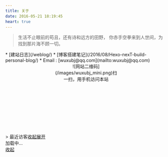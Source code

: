 ```yaml
---
title: 关于
date: 2016-05-21 18:19:45
heart: true
---
```

<blockquote class="blockquote-center">生活不止眼前的苟且，还有诗和远方的田野，
你赤手空拳来到人世间，为找到那片海不顾一切。</br><div class="demo" id="music"><div id="player3" class="aplayer"></div></div></blockquote>
* [建站日志](/weblog/)
* [博客搭建笔记](/2016/08/Hexo-nexT-build-personal-blog/)
* Email : [wuxubj@qq.com](mailto:wuxubj@qq.com)

<center><div style="width:200px;height:200px;padding-bottom:20px;">![网站二维码](/images/wuxubj_mini.png)扫一扫，用手机访问本站</div></center>
>&nbsp;<span class="dsrv_flag">最近访客</span><span id="dsrv_putaway" class="dsrv_flag hidden"><a href="javascript:void(0);" onclick="hideElement('ds-recent-visitors');showElement('dsrv_spread');hideElement('dsrv_putaway');hideElement('dsrv_putaway2');">收起</a></span><span id="dsrv_spread" class="dsrv_flag"><a href="javascript:void(0);" onclick="showElement('ds-recent-visitors');showElement('dsrv_putaway');showElement('dsrv_putaway2');hideElement('dsrv_spread')">展开</a></span>

<div class="ds-recent-visitors hidden" data-num-items="1000" data-avatar-size="24" id="ds-recent-visitors">加载中...</div><span id="dsrv_putaway2" class="dsrv_flag hidden"><a href="javascript:void(0);" onclick="hideElement('ds-recent-visitors');showElement('dsrv_spread');hideElement('dsrv_putaway');hideElement('dsrv_putaway2');">收起</a></span>

<link rel="stylesheet" href="/css/mycss/underline.css">
<link rel="stylesheet" href="http://o9w8f1xrl.bkt.clouddn.com/APlayer/APlayer.min.css">
<link rel="stylesheet" href="/css/mycss/guestbook.css">
<script src="http://o9w8f1xrl.bkt.clouddn.com/APlayer/APlayer.min.js"></script>
<script src="/js/myscript/guestbook.js"></script>